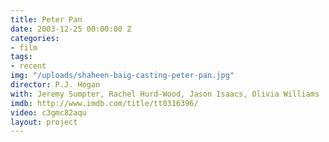 ```yaml
---
title: Peter Pan
date: 2003-12-25 00:00:00 Z
categories:
- film
tags:
- recent
img: "/uploads/shaheen-baig-casting-peter-pan.jpg"
director: P.J. Hogan
with: Jeremy Sumpter, Rachel Hurd-Wood, Jason Isaacs, Olivia Williams
imdb: http://www.imdb.com/title/tt0316396/
video: c3gmc82aqu
layout: project
---
```


